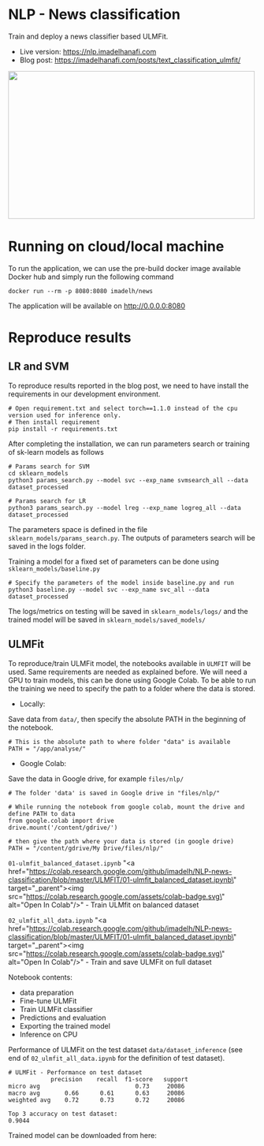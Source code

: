 # NLP - News classification

Train and deploy a news classifier based ULMFit.

- Live version: https://nlp.imadelhanafi.com
- Blog post: https://imadelhanafi.com/posts/text_classification_ulmfit/

<a href="https://nlp.imadelhanafi.com">
<img src="https://imadelhanafi.com/data/draft/nlp.png" width="500" height="300" class="center" />
</a>


# Running on cloud/local machine

To run the application, we can use the pre-build docker image available Docker hub and simply run the following command

```
docker run --rm -p 8080:8080 imadelh/news
```

The application will be available on http://0.0.0.0:8080

# Reproduce results

## LR and SVM

To reproduce results reported in the blog post, we need to have install the requirements in our development environment.

```
# Open requirement.txt and select torch==1.1.0 instead of the cpu version used for inference only.
# Then install requirement
pip install -r requirements.txt
```


After completing the installation, we can run parameters search or training of sk-learn models as follows

```
# Params search for SVM
cd sklearn_models
python3 params_search.py --model svc --exp_name svmsearch_all --data dataset_processed

# Params search for LR
python3 params_search.py --model lreg --exp_name logreg_all --data dataset_processed
```

The parameters space is defined in the file `sklearn_models/params_search.py`. The outputs of parameters search will be saved in the logs folder.

Training a model for a fixed set of parameters can be done using `sklearn_models/baseline.py`

```
# Specify the parameters of the model inside baseline.py and run
python3 baseline.py --model svc --exp_name svc_all --data dataset_processed
```

The logs/metrics on testing will be saved in `sklearn_models/logs/` and the trained model will be saved in `sklearn_models/saved_models/`


## ULMFit

To reproduce/train ULMFit model, the notebooks available in `ULMFIT` will be used. Same requirements are needed as explained before. We will need a GPU to train models, this can be done using Google Colab.
To be able to run the training we need to specify the path to a folder where the data is stored.

- Locally:

Save data from `data/`, then specify the absolute PATH in the beginning of the notebook.
```
# This is the absolute path to where folder "data" is available
PATH = "/app/analyse/"
```

- Google Colab:

Save the data in Google drive, for example `files/nlp/`

```
# The folder 'data' is saved in Google drive in "files/nlp/"

# While running the notebook from google colab, mount the drive and define PATH to data
from google.colab import drive
drive.mount('/content/gdrive/')

# then give the path where your data is stored (in google drive)
PATH = "/content/gdrive/My Drive/files/nlp/"
```

`01-ulmfit_balanced_dataset.ipynb` "<a href=\"https://colab.research.google.com/github/imadelh/NLP-news-classification/blob/master/ULMFIT/01-ulmfit_balanced_dataset.ipynb\" target=\"_parent\"><img src=\"https://colab.research.google.com/assets/colab-badge.svg\" alt=\"Open In Colab\"/></a>" - Train ULMfit on balanced dataset


`02_ulmfit_all_data.ipynb` "<a href=\"https://colab.research.google.com/github/imadelh/NLP-news-classification/blob/master/ULMFIT/01-ulmfit_balanced_dataset.ipynb\" target=\"_parent\"><img src=\"https://colab.research.google.com/assets/colab-badge.svg\" alt=\"Open In Colab\"/></a>" - Train and save ULMFit on full dataset

Notebook contents:
- data preparation
- Fine-tune ULMFit
- Train ULMFit classifier
- Predictions and evaluation
- Exporting the trained model
- Inference on CPU  

Performance of ULMFit on the test dataset `data/dataset_inference` (see end of `02_ulmfit_all_data.ipynb` for the definition of test dataset).

```
# ULMFit - Performance on test dataset
            precision    recall  f1-score   support
micro avg                           0.73     20086
macro avg       0.66      0.61      0.63     20086
weighted avg    0.72      0.73      0.72     20086

Top 3 accuracy on test dataset:
0.9044
```

Trained model can be downloaded from here:
